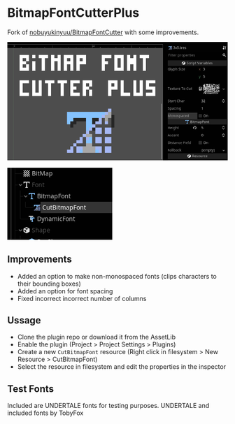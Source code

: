 # BitmapFontCutterPlus
Fork of [nobuyukinyuu/BitmapFontCutter](https://github.com/nobuyukinyuu/BitmapFontCutter) with some improvements.

![](addons/BitmapFontCutterPlus/screenshots/screen1.png)

![](addons/BitmapFontCutterPlus/screenshots/screen2.png)

## Improvements
* Added an option to make non-monospaced fonts (clips characters to their bounding boxes)
* Added an option for font spacing
* Fixed incorrect incorrect number of columns

## Ussage

* Clone the plugin repo or download it from the AssetLib
* Enable the plugin (Project > Project Settings > Plugins)
* Create a new `CutBitmapFont` resource (Right click in filesystem > New Resource > CutBitmapFont)
* Select the resource in filesystem and edit the properties in the inspector

## Test Fonts
Included are UNDERTALE fonts for testing purposes. UNDERTALE and included fonts by TobyFox
